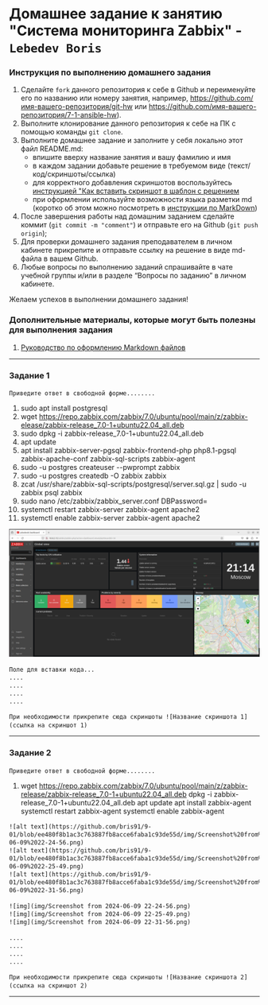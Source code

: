 # Домашнее задание к занятию "Система мониторинга Zabbix" - `Lebedev Boris`


### Инструкция по выполнению домашнего задания

   1. Сделайте `fork` данного репозитория к себе в Github и переименуйте его по названию или номеру занятия, например, https://github.com/имя-вашего-репозитория/git-hw или  https://github.com/имя-вашего-репозитория/7-1-ansible-hw).
   2. Выполните клонирование данного репозитория к себе на ПК с помощью команды `git clone`.
   3. Выполните домашнее задание и заполните у себя локально этот файл README.md:
      - впишите вверху название занятия и вашу фамилию и имя
      - в каждом задании добавьте решение в требуемом виде (текст/код/скриншоты/ссылка)
      - для корректного добавления скриншотов воспользуйтесь [инструкцией "Как вставить скриншот в шаблон с решением](https://github.com/netology-code/sys-pattern-homework/blob/main/screen-instruction.md)
      - при оформлении используйте возможности языка разметки md (коротко об этом можно посмотреть в [инструкции  по MarkDown](https://github.com/netology-code/sys-pattern-homework/blob/main/md-instruction.md))
   4. После завершения работы над домашним заданием сделайте коммит (`git commit -m "comment"`) и отправьте его на Github (`git push origin`);
   5. Для проверки домашнего задания преподавателем в личном кабинете прикрепите и отправьте ссылку на решение в виде md-файла в вашем Github.
   6. Любые вопросы по выполнению заданий спрашивайте в чате учебной группы и/или в разделе “Вопросы по заданию” в личном кабинете.
   
Желаем успехов в выполнении домашнего задания!
   
### Дополнительные материалы, которые могут быть полезны для выполнения задания

1. [Руководство по оформлению Markdown файлов](https://gist.github.com/Jekins/2bf2d0638163f1294637#Code)

---

### Задание 1

`Приведите ответ в свободной форме........`

1.  sudo apt install postgresql
2.  wget https://repo.zabbix.com/zabbix/7.0/ubuntu/pool/main/z/zabbix-elease/zabbix-release_7.0-1+ubuntu22.04_all.deb
3.  sudo dpkg -i zabbix-release_7.0-1+ubuntu22.04_all.deb
4.  apt update
5.  apt install zabbix-server-pgsql zabbix-frontend-php php8.1-pgsql zabbix-apache-conf zabbix-sql-scripts zabbix-agent
6.  sudo -u postgres createuser --pwprompt zabbix
7.  sudo -u postgres createdb -O zabbix zabbix
8.  zcat /usr/share/zabbix-sql-scripts/postgresql/server.sql.gz | sudo -u zabbix psql zabbix
9.  sudo nano /etc/zabbix/zabbix_server.conf DBPassword=
10. systemctl restart zabbix-server zabbix-agent apache2
11. systemctl enable zabbix-server zabbix-agent apache2 
 
![alt text](https://github.com/bris91/9-01/blob/029f9f5498f148b9891aedab5ca7585a54c6c5ce/img/Screenshot%20from%202024-06-09%2021-14-26.png)


```
Поле для вставки кода...
....
....
....
....
```

`При необходимости прикрепитe сюда скриншоты
![Название скриншота 1](ссылка на скриншот 1)`


---

### Задание 2

`Приведите ответ в свободной форме........`

1. wget https://repo.zabbix.com/zabbix/7.0/ubuntu/pool/main/z/zabbix-release/zabbix-release_7.0-1+ubuntu22.04_all.deb
   dpkg -i zabbix-release_7.0-1+ubuntu22.04_all.deb
   apt update
   apt install zabbix-agent
   systemctl restart zabbix-agent
   systemctl enable zabbix-agent

```
![alt text](https://github.com/bris91/9-01/blob/ee480f8b1ac3c763887fb8acce6faba1c93de55d/img/Screenshot%20from%202024-06-09%2022-24-56.png)
![alt text](https://github.com/bris91/9-01/blob/ee480f8b1ac3c763887fb8acce6faba1c93de55d/img/Screenshot%20from%202024-06-09%2022-25-49.png)
![alt text](https://github.com/bris91/9-01/blob/ee480f8b1ac3c763887fb8acce6faba1c93de55d/img/Screenshot%20from%202024-06-09%2022-31-56.png)

![img](img/Screenshot from 2024-06-09 22-24-56.png)
![img](img/Screenshot from 2024-06-09 22-25-49.png)
![img](img/Screenshot from 2024-06-09 22-31-56.png)

....
....
....
....
```

`При необходимости прикрепитe сюда скриншоты
![Название скриншота 2](ссылка на скриншот 2)`


---



